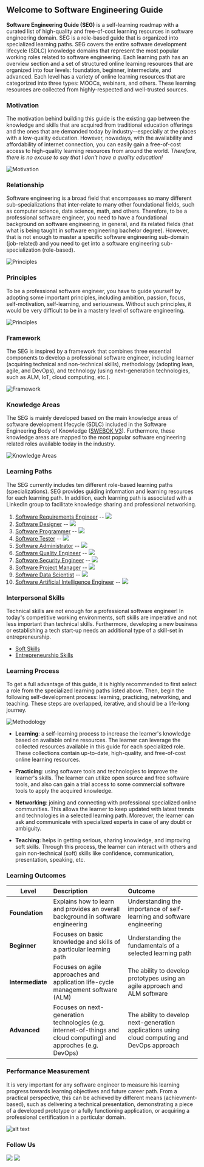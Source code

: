 ## Welcome to Software Engineering Guide

**Software Engineering Guide (SEG)** is a self-learning roadmap with a curated list of high-quality and free-of-cost learning resources in software engineering domain. SEG is a role-based guide that is organized into specialized learning paths. SEG covers the entire software development lifecycle (SDLC) knowledge domains that represent the most popular working roles related to software engineering. Each learning path has an overview section and a set of structured online learning resources that are organized into four levels: foundation, beginner, intermediate, and advanced. Each level has a variety of online learning resources that are categorized into three types: MOOCs, webinars, and others. These learning resources are collected from highly-respected and well-trusted sources.

### Motivation

The motivation behind building this guide is the existing gap between the knowledge and skills that are acquired from traditional education offerings and the ones that are demanded today by industry--especially at the places with a low-quality education. However, nowadays, with the availability and affordability of internet connection, you can easily gain a free-of-cost access to high-quality learning resources from around the world. *Therefore, there is no excuse to say that I don't have a quality education!*

![](Slide2.JPG "Motivation")

### Relationship

Software engineering is a broad field that encompasses so many different sub-specializations that inter-relate to many other foundational fields, such as computer science, data science, math, and others. Therefore, to be a professional software engineer, you need to have a foundational background on software engineering, in general, and its related fields (that what is being taught in software engineering bachelor degree). However, that is not enough to master a specific software engineering sub-domain (job-related) and you need to get into a software engineering sub-specialization (role-based).    

![](Slide4.JPG "Principles") 

### Principles

To be a professional software engineer, you have to guide yourself by adopting some important principles, including ambition, passion, focus, self-motivation, self-learning, and seriousness. Without such principles, it would be very difficult to be in a mastery level of software engineering.

![](Slide5.JPG "Principles") 

### Framework

The SEG is inspired by a framework that combines three essential components to develop a professional software engineer, including learner (acquiring technical and non-technical skills), methodology (adopting lean, agile, and DevOps), and technology (using next-generation technologies, such as ALM, IoT, cloud computing, etc.).

![](Slide7.JPG "Framework") 

### Knowledge Areas

The SEG is mainly developed based on the main knowledge areas of software development lifecycle (SDLC) included in the Software Engineering Body of Knowledge ([SWEBOK V3](https://www.computer.org/web/swebok/v3)). Furthermore, these knowledge areas are mapped to the most popular software engineering related roles available today in the industry.

![](Slide8.JPG "Knowledge Areas") 

### Learning Paths

The SEG currently includes ten different role-based learning paths (specializations). SEG provides guiding information and learning resources for each learning path. In addition, each learning path is associated with a LinkedIn group to facilitate knowledge sharing and professional networking.

1. [Software Requirements Engineer](swr.md) -- [![](linkedin_small.png)](https://www.linkedin.com/groups/10326019)
2. [Software Designer](swd.md) -- [![](linkedin_small.png)](https://www.linkedin.com/groups/10322891)
3. [Software Programmer](swc.md) -- [![](linkedin_small.png)](https://www.linkedin.com/groups/10324839)
4. [Software Tester](swt.md) -- [![](linkedin_small.png)](https://www.linkedin.com/groups/10324870)
5. [Software Administrator](swm.md) -- [![](linkedin_small.png)](https://www.linkedin.com/groups/10322892)
6. [Software Quality Engineer](swq.md) -- [![](linkedin_small.png)](https://www.linkedin.com/groups/10332028)
7. [Software Security Engineer](sws.md) -- [![](linkedin_small.png)](https://www.linkedin.com/groups/10325821)
8. [Software Project Manager](swem.md) -- [![](linkedin_small.png)](https://www.linkedin.com/groups/10325814)
9. [Software Data Scientist](swds.md) -- [![](linkedin_small.png)](https://www.linkedin.com/groups/10324852)
10. [Software Artificial Intelligence Engineer](sai.md) -- [![](linkedin_small.png)](https://www.linkedin.com/groups/13587405)

### Interpersonal Skills

Technical skills are not enough for a professional software engineer! In today's competitive working environments, soft skills are imperative and not less important than technical skills. Furthermore, developing a new business or establishing a tech start-up needs an additional type of a skill-set in entrepreneurship.

- [Soft Skills](ss.md)
- [Entrepreneurship Skills](es.md)

### Learning Process

To get a full advantage of this guide, it is highly recommended to first select a role from the specialized learning paths listed above. Then, begin the following self-development process: learning, practicing, networking, and teaching. These steps are overlapped, iterative, and should be a life-long journey.

![](Slide9.JPG "Methodology") 

- **Learning**: a self-learning process to increase the learner's knowledge based on available online resources. The learner can leverage the collected resources available in this guide for each specialized role. These collections contain up-to-date, high-quality, and free-of-cost online learning resources.

- **Practicing**: using software tools and technologies to improve the learner's skills. The learner can utilize open source and free software tools, and also can gain a trial access to some commercial software tools to apply the acquired knowledge.

- **Networking**: joining and connecting with professional specialized online communities. This allows the learner to keep updated with latest trends and technologies in a selected learning path. Moreover, the learner can ask and communicate with specialized experts in case of any doubt or ambiguity.

- **Teaching**: helps in getting serious, sharing knowledge, and improving soft skills. Through this process, the learner can interact with others and gain non-technical (soft) skills like confidence, communication, presentation, speaking, etc.

### Learning Outcomes

| Level        | Description           | Outcome  |
| ------------- |:-------------| :-----|
| **Foundation**     | Explains how to learn and provides an overall background in software engineering | Understanding the importance of self-learning and software engineering|
| **Beginner**     | Focuses on basic knowledge and skills of a particular learning path | Understanding the fundamentals of a selected learning path |
| **Intermediate** | Focuses on agile approaches and application life-cycle management software (ALM) | The ability to develop prototypes using an agile approach and ALM software |
| **Advanced** | Focuses on next-generation technologies (e.g. internet-of-things and cloud computing) and approches (e.g. DevOps)      |    The ability to develop next-generation applications using cloud computing and DevOps approach |

### Performance Measurement

It is very important for any software engineer to measure his learning progress towards learning objectives and future career path. From a practical perspective, this can be achieved by different means (achievment-based), such as delivering a technical presentation, demonstrating a piece of a developed prototype or a fully functioning application, or acquiring a professional certification in a particular domain.

![alt text](Slide12.JPG "Performance Measurement") 

### Follow Us

[![](twitter.png)](https://twitter.com/SWE_Guide) [![](linkedin.png)](https://www.linkedin.com/groups/10323987)


